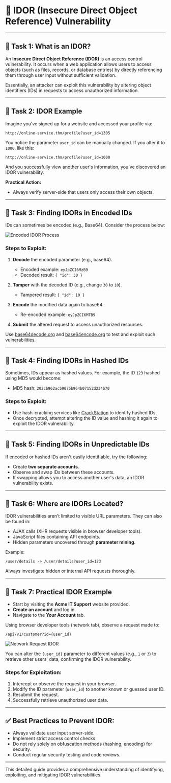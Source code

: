 # 🔐 IDOR (Insecure Direct Object Reference) Vulnerability

---

## 📌 **Task 1: What is an IDOR?**

An **Insecure Direct Object Reference (IDOR)** is an access control vulnerability. It occurs when a web application allows users to access objects (such as files, records, or database entries) by directly referencing them through user input without sufficient validation.

Essentially, an attacker can exploit this vulnerability by altering object identifiers (IDs) in requests to access unauthorized information.

---

## 📌 **Task 2: IDOR Example**

Imagine you've signed up for a website and accessed your profile via:

```
http://online-service.thm/profile?user_id=1305
```

You notice the parameter `user_id` can be manually changed. If you alter it to `1000`, like this:

```
http://online-service.thm/profile?user_id=1000
```

And you successfully view another user's information, you've discovered an IDOR vulnerability.

**Practical Action:**

* Always verify server-side that users only access their own objects.

---

## 📌 **Task 3: Finding IDORs in Encoded IDs**

IDs can sometimes be encoded (e.g., Base64). Consider the process below:

![Encoded IDOR Process](https://github.com/user-attachments/assets/bab8fda8-0020-4cb0-a4af-ab68dc74994b)

### Steps to Exploit:

1. **Decode** the encoded parameter (e.g., base64).

   * Encoded example: `eyJpZCI6MzB9`
   * Decoded result: `{ "id": 30 }`

2. **Tamper** with the decoded ID (e.g., change `30` to `10`).

   * Tampered result: `{ "id": 10 }`

3. **Encode** the modified data again to base64.

   * Re-encoded example: `eyJpZCI6MTB9`

4. **Submit** the altered request to access unauthorized resources.

Use [base64decode.org](https://www.base64decode.org/) and [base64encode.org](https://www.base64encode.org/) to test and exploit such vulnerabilities.

---

## 📌 **Task 4: Finding IDORs in Hashed IDs**

Sometimes, IDs appear as hashed values. For example, the ID `123` hashed using MD5 would become:

* MD5 hash: `202cb962ac59075b964b07152d234b70`

### Steps to Exploit:

* Use hash-cracking services like [CrackStation](https://crackstation.net/) to identify hashed IDs.
* Once decrypted, attempt altering the ID value and hashing it again to exploit the IDOR vulnerability.

---

## 📌 **Task 5: Finding IDORs in Unpredictable IDs**

If encoded or hashed IDs aren't easily identifiable, try the following:

* Create **two separate accounts**.
* Observe and swap IDs between these accounts.
* If swapping allows you to access another user's data, an IDOR vulnerability exists.

---

## 📌 **Task 6: Where are IDORs Located?**

IDOR vulnerabilities aren't limited to visible URL parameters. They can also be found in:

* AJAX calls (XHR requests visible in browser developer tools).
* JavaScript files containing API endpoints.
* Hidden parameters uncovered through **parameter mining**.

Example:

```
/user/details -> /user/details?user_id=123
```

Always investigate hidden or internal API requests thoroughly.

---

## 📌 **Task 7: Practical IDOR Example**

* Start by visiting the **Acme IT Support** website provided.
* **Create an account** and log in.
* Navigate to the **Your Account** tab.

Using browser developer tools (network tab), observe a request made to:

```
/api/v1/customer?id={user_id}
```

![Network Request IDOR](https://github.com/user-attachments/assets/f3f46bf8-ac6e-4876-a9d6-18c443d1fe52)

You can alter the `{user_id}` parameter to different values (e.g., `1` or `3`) to retrieve other users' data, confirming the IDOR vulnerability.

### Steps for Exploitation:

1. Intercept or observe the request in your browser.
2. Modify the ID parameter (`user_id`) to another known or guessed user ID.
3. Resubmit the request.
4. Successfully retrieve unauthorized user data.

---

## ✅ **Best Practices to Prevent IDOR:**

* Always validate user input server-side.
* Implement strict access control checks.
* Do not rely solely on obfuscation methods (hashing, encoding) for security.
* Conduct regular security testing and code reviews.

---

This detailed guide provides a comprehensive understanding of identifying, exploiting, and mitigating IDOR vulnerabilities.
